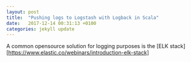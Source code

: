 ```yaml
---
layout: post
title:  "Pushing logs to Logstash with Logback in Scala"
date:   2017-12-14 00:31:13 +0100
categories: jekyll update
---
```

A common opensource solution for logging purposes is the [ELK stack][https://www.elastic.co/webinars/introduction-elk-stack]
